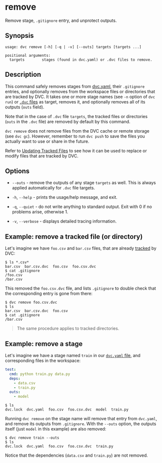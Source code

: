 # remove

Remove stage, `.gitignore` entry, and unprotect outputs.

## Synopsis

```usage
usage: dvc remove [-h] [-q | -v] [--outs] targets [targets ...]

positional arguments:
  targets        stages (found in dvc.yaml) or .dvc files to remove.
```

## Description

This command safely removes stages from
[dvc.yaml](/doc/user-guide/dvc-files-and-directories#dvcyaml-file), their
`.gitignore` entries, and optionally removes from the <abbr>workspace</abbr>
files or directories that are tracked by DVC. It takes one or more stage names
(see `-n` option of `dvc run`) or
[`.dvc` files](/doc/user-guide/dvc-files-and-directories#dvc-files) as target,
removes it, and optionally removes all of its outputs (`outs` field).

Note that in the case of `.dvc` file `targets`, the tracked files or directories
(`outs` in the `.dvc` file) are removed by default by this command.

`dvc remove` does not remove files from the DVC cache or remote storage (see
`dvc gc`). However, remember to run `dvc push` to save the files you actually
want to use or share in the future.

Refer to [Updating Tracked Files](/doc/user-guide/updating-tracked-files) to see
how it can be used to replace or modify files that are tracked by DVC.

## Options

- `--outs` - remove the outputs of any stage `targets` as well. This is always
  applied automatically for `.dvc` file targets.

- `-h`, `--help` - prints the usage/help message, and exit.

- `-q`, `--quiet` - do not write anything to standard output. Exit with 0 if no
  problems arise, otherwise 1.

- `-v`, `--verbose` - displays detailed tracing information.

## Example: remove a tracked file (or directory)

Let's imagine we have `foo.csv` and `bar.csv` files, that are already
[tracked](/doc/command-reference/add) by DVC:

```dvc
$ ls *.csv*
bar.csv  bar.csv.dvc  foo.csv  foo.csv.dvc
$ cat .gitignore
/foo.csv
/bar.csv
```

This removed the `foo.csv.dvc` file, and lists `.gitignore` to double check that
the corresponding entry is gone from there:

```dvc
$ dvc remove foo.csv.dvc
$ ls
bar.csv  bar.csv.dvc  foo.csv
$ cat .gitignore
/bar.csv
```

> The same procedure applies to tracked directories.

## Example: remove a stage

Let's imagine we have a stage named `train` in our
[`dvc.yaml` file](/doc/user-guide/dvc-files-and-directories#dvcyaml-file), and
corresponding files in the <abbr>workspace</abbr>:

```yaml
test:
  cmd: python train.py data.py
  deps:
    - data.csv
    - train.py
  outs:
    - model
```

```dvc
$ ls
dvc.lock  dvc.yaml  foo.csv  foo.csv.dvc  model  train.py
```

Running `dvc remove` on the stage name will remove that entry from `dvc.yaml`,
and remove its outputs from `.gitignore`. With the `--outs` option, the outputs
itself (just `model` in this example) are also removed:

```dvc
$ dvc remove train --outs
$ ls
dvc.lock  dvc.yaml  foo.csv  foo.csv.dvc  train.py
```

Notice that the dependencies (`data.csv` and `train.py`) are not removed.
